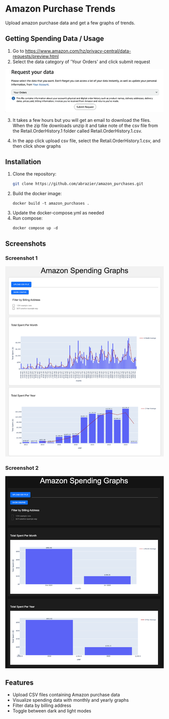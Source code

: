 # Amazon Purchase Trends

Upload amazon purchase data and get a few graphs of trends.

## Getting Spending Data / Usage

1. Go to https://www.amazon.com/hz/privacy-central/data-requests/preview.html
1. Select the data category of 'Your Orders' and click submit request

![Amazon Data](screenshots/amazon_data.png)

3. It takes a few hours but you will get an email to download the files. When the zip file downloads unzip it and take note of the csv file from the Retail.OrderHistory.1 folder called Retail.OrderHistory.1.csv.

4. In the app click upload csv file, select the Retail.OrderHistory.1.csv, and then click show graphs

## Installation

1. Clone the repository:
   ```sh
   git clone https://github.com/abrazier/amazon_purchases.git
   ```
1. Build the docker image:
   ```
   docker build -t amazon_purchases .
   ```
1. Update the docker-compose.yml as needed
1. Run compose:
   ```
   docker compose up -d
   ```

## Screenshots

### Screenshot 1

![Screenshot 1](screenshots/screenshot1.png)

### Screenshot 2

![Screenshot 2](screenshots/screenshot2.png)

## Features

- Upload CSV files containing Amazon purchase data
- Visualize spending data with monthly and yearly graphs
- Filter data by billing address
- Toggle between dark and light modes
